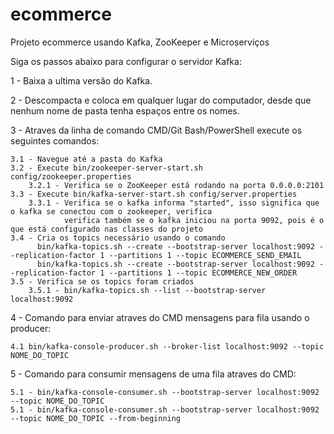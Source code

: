 # ecommerce
Projeto ecommerce usando Kafka, ZooKeeper e Microserviços

Siga os passos abaixo para configurar o servidor Kafka:

1 - Baixa a ultima versão do Kafka.

2 - Descompacta e coloca em qualquer lugar do computador, desde que nenhum nome de pasta tenha espaços entre os nomes.

3 - Atraves da linha de comando CMD/Git Bash/PowerShell execute os seguintes comandos:

    3.1 - Navegue até a pasta do Kafka
    3.2 - Execute bin/zookeeper-server-start.sh config/zookeeper.properties
        3.2.1 - Verifica se o ZooKeeper está rodando na porta 0.0.0.0:2101 
    3.3 - Execute bin/kafka-server-start.sh config/server.properties
        3.3.1 - Verifica se o kafka informa "started", isso significa que o kafka se conectou com o zookeeper, verifica
                verifica também se o kafka iniciou na porta 9092, pois é o que está configurado nas classes do projeto
    3.4 - Cria os topics necessário usando o comando 
          bin/kafka-topics.sh --create --bootstrap-server localhost:9092 --replication-factor 1 --partitions 1 --topic ECOMMERCE_SEND_EMAIL
          bin/kafka-topics.sh --create --bootstrap-server localhost:9092 --replication-factor 1 --partitions 1 --topic ECOMMERCE_NEW_ORDER
    3.5 - Verifica se os topics foram criados
        3.5.1 - bin/kafka-topics.sh --list --bootstrap-server localhost:9092

4 - Comando para enviar atraves do CMD mensagens para fila usando o producer:
    
    4.1 bin/kafka-console-producer.sh --broker-list localhost:9092 --topic NOME_DO_TOPIC

5 - Comando para consumir mensagens de uma fila atraves do CMD:
    
    5.1 - bin/kafka-console-consumer.sh --bootstrap-server localhost:9092 --topic NOME_DO_TOPIC
    5.1 - bin/kafka-console-consumer.sh --bootstrap-server localhost:9092 --topic NOME_DO_TOPIC --from-beginning


    
